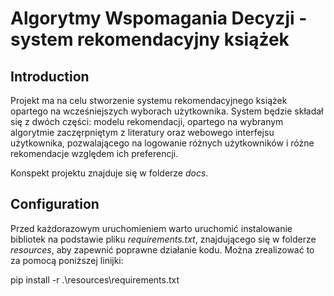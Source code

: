 # Algorytmy Wspomagania Decyzji - system rekomendacyjny książek
## Introduction 

Projekt ma na celu stworzenie systemu rekomendacyjnego książek opartego na wcześniejszych wyborach użytkownika. System będzie składał się z dwóch części: modelu rekomendacji, opartego na wybranym algorytmie zaczęrpniętym z literatury oraz webowego interfejsu użytkownika, pozwalającego na logowanie różnych użytkowników i różne rekomendacje względem ich preferencji.

Konspekt projektu znajduje się w folderze *docs*.

## Configuration

Przed każdorazowym uruchomieniem warto uruchomić instalowanie bibliotek na podstawie pliku *requirements.txt*, znajdującego się w folderze *resources*, aby zapewnić poprawne działanie kodu. Można zrealizować to za pomocą poniższej linijki:

pip install -r .\resources\requirements.txt